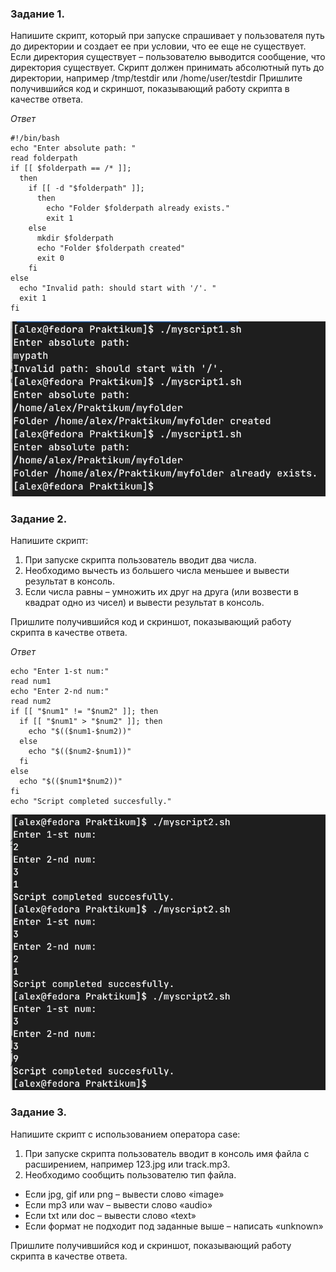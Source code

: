 ### Задание 1.
Напишите скрипт, который при запуске спрашивает у пользователя путь до директории и создает ее при условии, что ее еще не существует. Если директория существует – пользователю выводится сообщение, что директория существует. Скрипт должен принимать абсолютный путь до директории, например /tmp/testdir или /home/user/testdir
Пришлите получившийся код и скриншот, показывающий работу скрипта в качестве ответа.

*Ответ*
```
#!/bin/bash
echo "Enter absolute path: "
read folderpath
if [[ $folderpath == /* ]];
  then
    if [[ -d "$folderpath" ]];
      then
        echo "Folder $folderpath already exists."
        exit 1
    else
      mkdir $folderpath
      echo "Folder $folderpath created"
      exit 0
    fi
else
  echo "Invalid path: should start with '/'. "
  exit 1
fi
```

![task 1](pics/5_1_1.png)

### Задание 2.
Напишите скрипт:

1. При запуске скрипта пользователь вводит два числа.
2. Необходимо вычесть из большего числа меньшее и вывести результат в консоль.
3. Если числа равны – умножить их друг на друга (или возвести в квадрат одно из чисел) и вывести результат в консоль.

Пришлите получившийся код и скриншот, показывающий работу скрипта в качестве ответа.

*Ответ*
```
echo "Enter 1-st num:"
read num1
echo "Enter 2-nd num:"
read num2
if [[ "$num1" != "$num2" ]]; then
  if [[ "$num1" > "$num2" ]]; then
    echo "$(($num1-$num2))"
  else
    echo "$(($num2-$num1))"
  fi
else
  echo "$(($num1*$num2))"
fi
echo "Script completed succesfully."
```

![task 2](pics/5_1_2.png)

### Задание 3.
Напишите скрипт с использованием оператора case:

1. При запуске скрипта пользователь вводит в консоль имя файла с расширением, например 123.jpg или track.mp3.
2. Необходимо сообщить пользователю тип файла.
- Если jpg, gif или png – вывести слово «image»
- Если mp3 или wav – вывести слово «audio»
- Если txt или doc – вывести слово «text»
- Если формат не подходит под заданные выше – написать «unknown»

Пришлите получившийся код и скриншот, показывающий работу скрипта в качестве ответа.
